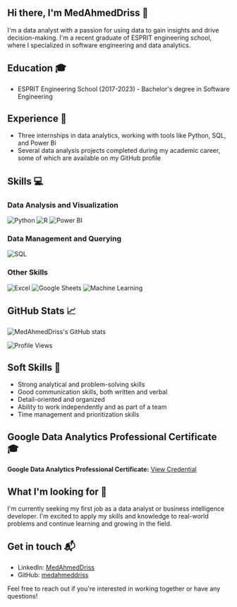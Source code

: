## Hi there, I'm MedAhmedDriss 👋

I'm a data analyst with a passion for using data to gain insights and drive decision-making. I'm a recent graduate of ESPRIT engineering school, where I specialized in software engineering and data analytics.

## Education 🎓

- ESPRIT Engineering School (2017-2023) - Bachelor's degree in Software Engineering

## Experience 💼

- Three internships in data analytics, working with tools like Python, SQL, and Power Bi
- Several data analysis projects completed during my academic career, some of which are available on my GitHub profile

## Skills 💻

### Data Analysis and Visualization

![Python](https://img.shields.io/badge/-Python-3776AB?style=flat-square&logo=python&logoColor=white)
![R](https://img.shields.io/badge/-R-276DC3?style=flat-square&logo=r&logoColor=white)
![Power BI](https://img.shields.io/badge/-Power%20BI-F2C811?style=flat-square&logo=power-bi&logoColor=black)

### Data Management and Querying

![SQL](https://img.shields.io/badge/-SQL-4479A1?style=flat-square&logo=postgresql&logoColor=white)


### Other Skills

![Excel](https://img.shields.io/badge/-Excel-217346?style=flat-square&logo=microsoft-excel&logoColor=white)
![Google Sheets](https://img.shields.io/badge/-Google%20Sheets-34A853?style=flat-square&logo=google-sheets&logoColor=white)
![Machine Learning](https://img.shields.io/badge/-Machine%20Learning-FF6F00?style=flat-square&logo=machine-learning&logoColor=white)

## GitHub Stats 📈

![MedAhmedDriss's GitHub stats](https://github-readme-stats.vercel.app/api?username=medahmeddriss&show_icons=true&theme=vue)

![Profile Views](https://komarev.com/ghpvc/?username=MedAhmedDriss&color=green&style=flat-square&label=Profile+Views)



## Soft Skills 🤝

- Strong analytical and problem-solving skills
- Good communication skills, both written and verbal
- Detail-oriented and organized
- Ability to work independently and as part of a team
- Time management and prioritization skills

## Google Data Analytics Professional Certificate 🎓

**Google Data Analytics Professional Certificate:** <a href="https://www.coursera.org/account/accomplishments/specialization/certificate/6H83BVFQ99ET">View Credential</a>

## What I'm looking for 🤔

I'm currently seeking my first job as a data analyst or business intelligence developer. I'm excited to apply my skills and knowledge to real-world problems and continue learning and growing in the field.

## Get in touch 📬

- LinkedIn: [MedAhmedDriss](https://www.linkedin.com/in/med-ahmed-driss/)
- GitHub: [medahmeddriss](https://github.com/medahmeddriss)

Feel free to reach out if you're interested in working together or have any questions!




